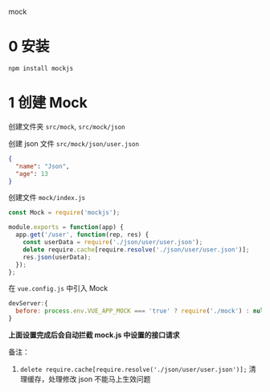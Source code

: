 mock


# 0 安装

```
npm install mockjs
```

# 1 创建 Mock

创建文件夹 `src/mock`, `src/mock/json`

创建 json 文件 `src/mock/json/user.json`

```json
{
  "name": "Json",
  "age": 13
}
```

创建文件 `mock/index.js`

```js
const Mock = require('mockjs');

module.exports = function(app) {
  app.get('/user', function(rep, res) {
    const userData = require('./json/user/user.json');
    delete require.cache[require.resolve('./json/user/user.json')];
    res.json(userData);
  });
};
```

在 `vue.config.js` 中引入 Mock

```js
devServer:{
  before: process.env.VUE_APP_MOCK === 'true' ? require('./mock') : null,
}
```

**上面设置完成后会自动拦截 mock.js 中设置的接口请求**



备注：

1. `delete require.cache[require.resolve('./json/user/user.json')];` 清理缓存，处理修改 json 不能马上生效问题
